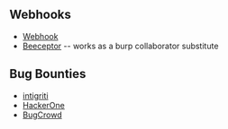 ## Webhooks
- [Webhook](https://webhook.site/)
- [Beeceptor](https://beeceptor.com/) -- works as a burp collaborator substitute


## Bug Bounties
* [intigriti](https://login.intigriti.com/)
* [HackerOne]()
* [BugCrowd]()
